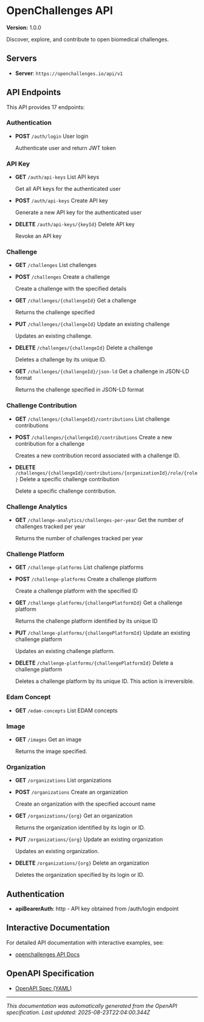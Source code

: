 # OpenChallenges API

**Version:** 1.0.0

Discover, explore, and contribute to open biomedical challenges.

## Servers

- **Server**: `https://openchallenges.io/api/v1`

## API Endpoints

This API provides 17 endpoints:

### Authentication

- **POST** `/auth/login`
  User login
  
  Authenticate user and return JWT token

### API Key

- **GET** `/auth/api-keys`
  List API keys
  
  Get all API keys for the authenticated user

- **POST** `/auth/api-keys`
  Create API key
  
  Generate a new API key for the authenticated user

- **DELETE** `/auth/api-keys/{keyId}`
  Delete API key
  
  Revoke an API key

### Challenge

- **GET** `/challenges`
  List challenges

- **POST** `/challenges`
  Create a challenge
  
  Create a challenge with the specified details

- **GET** `/challenges/{challengeId}`
  Get a challenge
  
  Returns the challenge specified

- **PUT** `/challenges/{challengeId}`
  Update an existing challenge
  
  Updates an existing challenge.

- **DELETE** `/challenges/{challengeId}`
  Delete a challenge
  
  Deletes a challenge by its unique ID.

- **GET** `/challenges/{challengeId}/json-ld`
  Get a challenge in JSON-LD format
  
  Returns the challenge specified in JSON-LD format

### Challenge Contribution

- **GET** `/challenges/{challengeId}/contributions`
  List challenge contributions

- **POST** `/challenges/{challengeId}/contributions`
  Create a new contribution for a challenge
  
  Creates a new contribution record associated with a challenge ID.


- **DELETE** `/challenges/{challengeId}/contributions/{organizationId}/role/{role}`
  Delete a specific challenge contribution
  
  Delete a specific challenge contribution.

### Challenge Analytics

- **GET** `/challenge-analytics/challenges-per-year`
  Get the number of challenges tracked per year
  
  Returns the number of challenges tracked per year

### Challenge Platform

- **GET** `/challenge-platforms`
  List challenge platforms

- **POST** `/challenge-platforms`
  Create a challenge platform
  
  Create a challenge platform with the specified ID

- **GET** `/challenge-platforms/{challengePlatformId}`
  Get a challenge platform
  
  Returns the challenge platform identified by its unique ID

- **PUT** `/challenge-platforms/{challengePlatformId}`
  Update an existing challenge platform
  
  Updates an existing challenge platform.


- **DELETE** `/challenge-platforms/{challengePlatformId}`
  Delete a challenge platform
  
  Deletes a challenge platform by its unique ID. This action is irreversible.


### Edam Concept

- **GET** `/edam-concepts`
  List EDAM concepts

### Image

- **GET** `/images`
  Get an image
  
  Returns the image specified.

### Organization

- **GET** `/organizations`
  List organizations

- **POST** `/organizations`
  Create an organization
  
  Create an organization with the specified account name

- **GET** `/organizations/{org}`
  Get an organization
  
  Returns the organization identified by its login or ID.

- **PUT** `/organizations/{org}`
  Update an existing organization
  
  Updates an existing organization.

- **DELETE** `/organizations/{org}`
  Delete an organization
  
  Deletes the organization specified by its login or ID.

## Authentication

- **apiBearerAuth**: http - API key obtained from /auth/login endpoint

## Interactive Documentation

For detailed API documentation with interactive examples, see:

- [openchallenges API Docs](https://sage-bionetworks.github.io/sage-monorepo/apps/openchallenges/api-docs/)

## OpenAPI Specification

- [OpenAPI Spec (YAML)](https://github.com/Sage-Bionetworks/sage-monorepo/blob/main/libs/openchallenges/api-description/openapi/openapi.yaml)

---
*This documentation was automatically generated from the OpenAPI specification.*
*Last updated: 2025-08-23T22:04:00.344Z*
